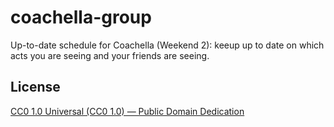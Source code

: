 # coachella-group

Up-to-date schedule for Coachella (Weekend 2): keeup up to date on which acts you are seeing and your friends are seeing.


## License

[CC0 1.0 Universal (CC0 1.0) — Public Domain Dedication](https://github.com/cvan/ipfs-pub/blob/master/LICENSE.md)
